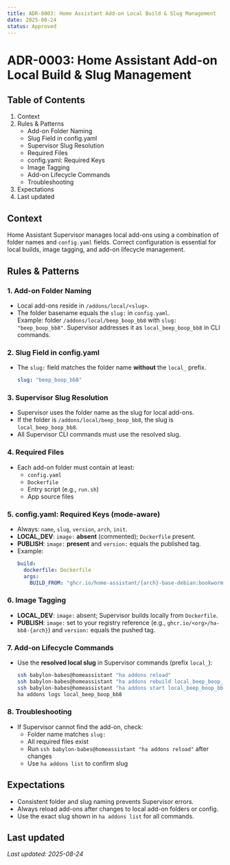 ```yaml
---
title: ADR-0003: Home Assistant Add-on Local Build & Slug Management
date: 2025-08-24
status: Approved
---
```


# ADR-0003: Home Assistant Add-on Local Build & Slug Management

## Table of Contents
1. Context
2. Rules & Patterns
   - Add-on Folder Naming
   - Slug Field in config.yaml
   - Supervisor Slug Resolution
   - Required Files
   - config.yaml: Required Keys
   - Image Tagging
   - Add-on Lifecycle Commands
   - Troubleshooting
3. Expectations
4. Last updated

## Context
Home Assistant Supervisor manages local add-ons using a combination of folder names and `config.yaml` fields. Correct configuration is essential for local builds, image tagging, and add-on lifecycle management.

## Rules & Patterns

### 1. Add-on Folder Naming
- Local add-ons reside in `/addons/local/<slug>`.
- The folder basename equals the `slug:` in `config.yaml`.  
  Example: folder `/addons/local/beep_boop_bb8` with `slug: "beep_boop_bb8"`.
  Supervisor addresses it as `local_beep_boop_bb8` in CLI commands.

### 2. Slug Field in config.yaml
- The `slug:` field matches the folder name **without** the `local_` prefix.
  ```yaml
  slug: "beep_boop_bb8"
  ```

### 3. Supervisor Slug Resolution
- Supervisor uses the folder name as the slug for local add-ons.
- If the folder is `/addons/local/beep_boop_bb8`, the slug is `local_beep_boop_bb8`.
- All Supervisor CLI commands must use the resolved slug.

### 4. Required Files
- Each add-on folder must contain at least:
  - `config.yaml`
  - `Dockerfile`
  - Entry script (e.g., `run.sh`)
  - App source files

### 5. config.yaml: Required Keys (mode-aware)
- Always: `name`, `slug`, `version`, `arch`, `init`.
- **LOCAL_DEV**: `image:` **absent** (commented); `Dockerfile` present.
- **PUBLISH**: `image:` **present** and `version:` equals the published tag.
- Example:
  ```yaml
  build:
    dockerfile: Dockerfile
    args:
      BUILD_FROM: "ghcr.io/home-assistant/{arch}-base-debian:bookworm"
  ```

### 6. Image Tagging
- **LOCAL_DEV**: `image:` absent; Supervisor builds locally from `Dockerfile`.
- **PUBLISH**: `image:` set to your registry reference (e.g., `ghcr.io/<org>/ha-bb8-{arch}`) and `version:` equals the pushed tag.

### 7. Add-on Lifecycle Commands
- Use the **resolved local slug** in Supervisor commands (prefix `local_`):
  ```bash
  ssh babylon-babes@homeassistant "ha addons reload"
  ssh babylon-babes@homeassistant "ha addons rebuild local_beep_boop_bb8"
  ssh babylon-babes@homeassistant "ha addons start local_beep_boop_bb8"
  ha addons logs local_beep_boop_bb8
  ```

### 8. Troubleshooting
- If Supervisor cannot find the add-on, check:
  - Folder name matches `slug:`
  - All required files exist
  - Run `ssh babylon-babes@homeassistant "ha addons reload"` after changes
  - Use `ha addons list` to confirm slug

## Expectations
- Consistent folder and slug naming prevents Supervisor errors.
- Always reload add-ons after changes to local add-on folders or config.
- Use the exact slug shown in `ha addons list` for all commands.

## Last updated

_Last updated: 2025-08-24_